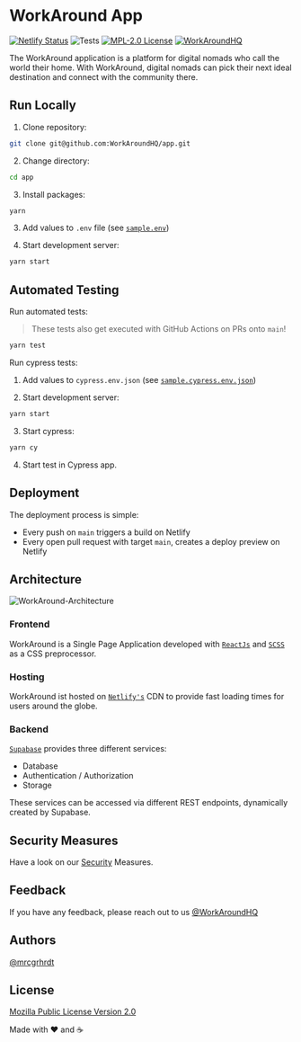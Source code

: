 # WorkAround App

[![Netlify Status](https://api.netlify.com/api/v1/badges/d4dead3a-cb33-46f8-a1f2-6ad5c183aa99/deploy-status)](https://app.netlify.com/sites/app-workaround/deploys)
![Tests](https://github.com/WorkAroundHQ/app/actions/workflows/automated-tests.yml/badge.svg)
[![MPL-2.0 License](https://img.shields.io/badge/License-MPL--2.0-ffffff)](https://github.com/WorkAroundHQ/app/blob/main/LICENSE)
[![WorkAroundHQ](https://img.shields.io/twitter/follow/workaroundhq?label=Follow)](https://twitter.com/workaroundhq)

The WorkAround application is a platform for digital nomads who call the world their home. With WorkAround, digital nomads can pick their next ideal destination and connect with the community there.

## Run Locally

1. Clone repository:

```zsh
git clone git@github.com:WorkAroundHQ/app.git
```

2. Change directory:

```zsh
cd app
```

3. Install packages:

```zsh
yarn
```

3. Add values to `.env` file (see [`sample.env`](https://github.com/WorkAroundHQ/app/blob/main/sample.env))

4. Start development server:

```zsh
yarn start
```

## Automated Testing

Run automated tests:

> These tests also get executed with GitHub Actions on PRs onto `main`!

```zsh
yarn test
```

Run cypress tests:

1. Add values to `cypress.env.json` (see [`sample.cypress.env.json`](https://github.com/WorkAroundHQ/app/blob/main/sample.cypress.env.json))

2. Start development server:

```zsh
yarn start
```

3. Start cypress:

```zsh
yarn cy
```

4. Start test in Cypress app.

## Deployment

The deployment process is simple:

- Every push on `main` triggers a build on Netlify
- Every open pull request with target `main`, creates a deploy preview on Netlify

## Architecture

![WorkAround-Architecture](https://user-images.githubusercontent.com/28442090/141678851-3a1a180d-dc42-4088-9eaa-1dfde476df6e.jpg)

### Frontend

WorkAround is a Single Page Application developed with [`ReactJs`](https://reactjs.org) and [`SCSS`](https://sass-lang.com) as a CSS preprocessor.

### Hosting

WorkAround ist hosted on [`Netlify's`](https://www.netlify.com) CDN to provide fast loading times for users around the globe.

### Backend

[`Supabase`](https://supabase.io) provides three different services:
- Database
- Authentication / Authorization
- Storage

These services can be accessed via different REST endpoints, dynamically created by Supabase.

## Security Measures

Have a look on our [Security](https://github.com/WorkAroundHQ/app/blob/main/SECURITY.md) Measures.

## Feedback

If you have any feedback, please reach out to us [@WorkAroundHQ](https://twitter.com/workaroundhq)

## Authors

[@mrcgrhrdt](https://www.github.com/mrcgrhrdt)

## License

[Mozilla Public License Version 2.0](https://github.com/WorkAroundHQ/app/blob/main/LICENSE)

Made with ❤️ and ☕️
